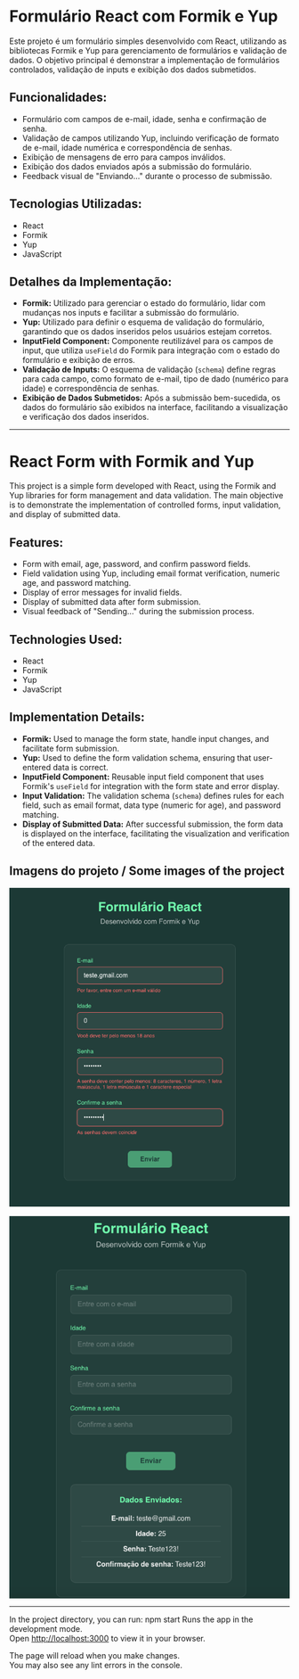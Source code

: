 # Formulário React com Formik e Yup

Este projeto é um formulário simples desenvolvido com React, utilizando as bibliotecas Formik e Yup para gerenciamento de formulários e validação de dados. O objetivo principal é demonstrar a implementação de formulários controlados, validação de inputs e exibição dos dados submetidos.

## Funcionalidades:

* Formulário com campos de e-mail, idade, senha e confirmação de senha.
* Validação de campos utilizando Yup, incluindo verificação de formato de e-mail, idade numérica e correspondência de senhas.
* Exibição de mensagens de erro para campos inválidos.
* Exibição dos dados enviados após a submissão do formulário.
* Feedback visual de "Enviando..." durante o processo de submissão.


## Tecnologias Utilizadas:

* React
* Formik
* Yup
* JavaScript


## Detalhes da Implementação:

* **Formik:** Utilizado para gerenciar o estado do formulário, lidar com mudanças nos inputs e facilitar a submissão do formulário.
* **Yup:** Utilizado para definir o esquema de validação do formulário, garantindo que os dados inseridos pelos usuários estejam corretos.
* **InputField Component:** Componente reutilizável para os campos de input, que utiliza `useField` do Formik para integração com o estado do formulário e exibição de erros.
* **Validação de Inputs:** O esquema de validação (`schema`) define regras para cada campo, como formato de e-mail, tipo de dado (numérico para idade) e correspondência de senhas.
* **Exibição de Dados Submetidos:** Após a submissão bem-sucedida, os dados do formulário são exibidos na interface, facilitando a visualização e verificação dos dados inseridos.


---

# React Form with Formik and Yup

This project is a simple form developed with React, using the Formik and Yup libraries for form management and data validation. The main objective is to demonstrate the implementation of controlled forms, input validation, and display of submitted data.


## Features:

* Form with email, age, password, and confirm password fields.
* Field validation using Yup, including email format verification, numeric age, and password matching.
* Display of error messages for invalid fields.
* Display of submitted data after form submission.
* Visual feedback of "Sending..." during the submission process.


## Technologies Used:

* React
* Formik
* Yup
* JavaScript


## Implementation Details:

* **Formik:** Used to manage the form state, handle input changes, and facilitate form submission.
* **Yup:** Used to define the form validation schema, ensuring that user-entered data is correct.
* **InputField Component:** Reusable input field component that uses Formik's `useField` for integration with the form state and error display.
* **Input Validation:** The validation schema (`schema`) defines rules for each field, such as email format, data type (numeric for age), and password matching.
* **Display of Submitted Data:** After successful submission, the form data is displayed on the interface, facilitating the visualization and verification of the entered data.


## Imagens do projeto / Some images of the project

<div style="display: flex; justify-content: center">
  <img src="/src/images/validacoes.png" alt="validações" width="600px">
</div>

<br/> 

<div style="display: flex; justify-content: center">
  <img src="/src/images/dados-enviados.png" alt="dados enviados" width="600px">
</div>


-------------------------------------------------------------------------------------------------------------------------------------------------------
In the project directory, you can run: npm start
Runs the app in the development mode.\
Open [http://localhost:3000](http://localhost:3000) to view it in your browser.

The page will reload when you make changes.\
You may also see any lint errors in the console.
